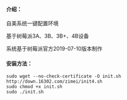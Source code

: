 #### 介绍：
自美系统一键配置环境

基于树莓派3A、3B、3B+、4B设备

系统基于树莓派官方2019-07-10版本制作


#### 安装方法：

```shell
sudo wget --no-check-certificate -O init.sh http://down.16302.com/zimei/init4.sh
sudo chmod +x init.sh
sudo ./init.sh
```